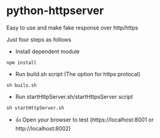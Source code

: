 # python-httpserver
Easy to use and make fake response over http/https

Just four steps as follows

* Install dependent module

```shell
npm install
```

* Run build.sh script (The option for https protocal)

```shell
sh buils.sh
```
* Run startHttpServer.sh/startHttpsServer script 

```shell
sh startHttpServer.sh
```

* :+1: Open your browser to test (https://localhost:8001 or http://localhost:8002)




